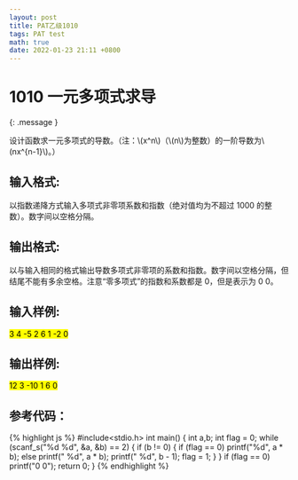 ```yaml
---
layout: post
title: PAT乙级1010
tags: PAT test
math: true
date: 2022-01-23 21:11 +0800
---
```

# 1010 一元多项式求导
{: .message }

设计函数求一元多项式的导数。（注：\\\(x^n\\\)（\\\(n\\\)为整数）的一阶导数为\\\(nx^{n-1}\\\)。）

## 输入格式:
以指数递降方式输入多项式非零项系数和指数（绝对值均为不超过 1000 的整数）。数字间以空格分隔。

## 输出格式:
以与输入相同的格式输出导数多项式非零项的系数和指数。数字间以空格分隔，但结尾不能有多余空格。注意“零多项式”的指数和系数都是 0，但是表示为 0 0。

## 输入样例:
<mark>3 4 -5 2 6 1 -2 0</mark>

## 输出样例:
<mark>12 3 -10 1 6 0</mark>

## 参考代码：
{% highlight js %}
#include<stdio.h>
int main()
{
	int a,b;
	int flag = 0;
	while (scanf_s("%d %d", &a, &b) == 2)
	{
		if (b != 0)
		{
			if (flag == 0)
				printf("%d", a * b);
			else
				printf(" %d", a * b);
			printf(" %d", b - 1);
			flag = 1;
		}
	}
	if (flag == 0)
		printf("0 0");
	return 0;
}
{% endhighlight %}